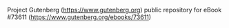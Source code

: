 Project Gutenberg (https://www.gutenberg.org) public repository for eBook #73611 (https://www.gutenberg.org/ebooks/73611)
